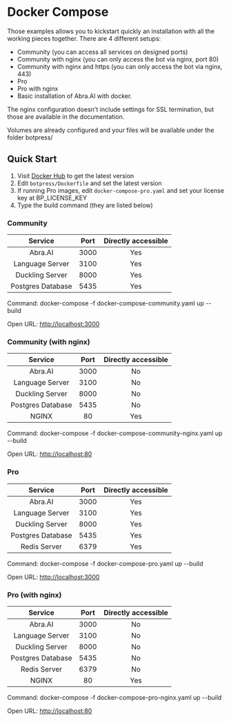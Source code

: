 # Docker Compose

Those examples allows you to kickstart quickly an installation with all the working pieces together.
There are 4 different setups:

- Community (you can access all services on designed ports)
- Community with nginx (you can only access the bot via nginx, port 80)
- Community with nginx and https (you can only access the bot via nginx, 443)
- Pro
- Pro with nginx
- Basic installation of Abra.AI with docker.

The nginx configuration doesn't include settings for SSL termination, but those are available in the documentation.

Volumes are already configured and your files will be available under the folder botpress/

## Quick Start

1. Visit [Docker Hub](https://cloud.docker.com/u/botpress/repository/docker/botpress/server) to get the latest version
2. Edit `botpress/Dockerfile` and set the latest version
3. If running Pro images, edit `docker-compose-pro.yaml` and set your license key at BP_LICENSE_KEY
4. Type the build command (they are listed below)

### Community

|      Service      | Port | Directly accessible |
| :---------------: | :--: | :-----------------: |
|     Abra.AI       | 3000 |         Yes         |
|  Language Server  | 3100 |         Yes         |
|  Duckling Server  | 8000 |         Yes         |
| Postgres Database | 5435 |         Yes         |

Command: docker-compose -f docker-compose-community.yaml up --build

Open URL: <http://localhost:3000>

### Community (with nginx)

|      Service      | Port | Directly accessible |
| :---------------: | :--: | :-----------------: |
|     Abra.AI       | 3000 |         No          |
|  Language Server  | 3100 |         No          |
|  Duckling Server  | 8000 |         No          |
| Postgres Database | 5435 |         No          |
|       NGINX       |  80  |         Yes         |

Command: docker-compose -f docker-compose-community-nginx.yaml up --build

Open URL: <http://localhost:80>

### Pro

|      Service      | Port | Directly accessible |
| :---------------: | :--: | :-----------------: |
|     Abra.AI       | 3000 |         Yes         |
|  Language Server  | 3100 |         Yes         |
|  Duckling Server  | 8000 |         Yes         |
| Postgres Database | 5435 |         Yes         |
|   Redis Server    | 6379 |         Yes         |

Command: docker-compose -f docker-compose-pro.yaml up --build

Open URL: <http://localhost:3000>

### Pro (with nginx)

|      Service      | Port | Directly accessible |
| :---------------: | :--: | :-----------------: |
|     Abra.AI       | 3000 |         No          |
|  Language Server  | 3100 |         No          |
|  Duckling Server  | 8000 |         No          |
| Postgres Database | 5435 |         No          |
|   Redis Server    | 6379 |         No          |
|       NGINX       |  80  |         Yes         |

Command: docker-compose -f docker-compose-pro-nginx.yaml up --build

Open URL: <http://localhost:80>
